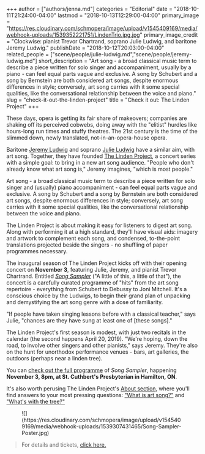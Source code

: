 +++
author = ["authors/jenna.md"]
categories = "Editorial"
date = "2018-10-11T21:24:00-04:00"
lastmod = "2018-10-13T12:29:00-04:00"
primary_image = "https://res.cloudinary.com/schmopera/image/upload/v1545409169/media/webhook-uploads/1539352221751/LindenTrio.jpg.jpg"
primary_image_credit = "Clockwise: pianist Trevor Chartrand, soprano Julie Ludwig, and baritone Jeremy Ludwig."
publishDate = "2018-10-12T20:03:00-04:00"
related_people = ["scene/people/julie-ludwig.md","scene/people/jeremy-ludwig.md"]
short_description = "Art song - a broad classical music term to describe a piece written for solo singer and accompaniment, usually by a piano - can feel equal parts vague and exclusive. A song by Schubert and a song by Bernstein are both considered art songs, despite enormous differences in style; conversely, art song carries with it some special qualities, like the conversational relationship between the voice and piano."
slug = "check-it-out-the-linden-project"
title = "Check it out: The Linden Project"
+++

These days, opera is getting its fair share of makeovers; companies are shaking off its perceived cobwebs, doing away with the "elitist" hurdles like hours-long run times and stuffy theatres. The 21st century is the time of the slimmed down, newly translated, not-in-an-opera-house opera.

Baritone [Jeremy Ludwig](/scene/people/jeremy-ludwig/) and soprano [Julie Ludwig](/scene/people/julie-ludwig/) have a similar aim, with art song. Together, they have founded [The Linden Project](http://lindenproject.com), a concert series with a simple goal: to bring in a new art song audience. "People who don't already know what art song is," Jeremy imagines, "which is most people."

Art song - a broad classical music term to describe a piece written for solo singer and (usually) piano accompaniment - can feel equal parts vague and exclusive. A song by Schubert and a song by Bernstein are both considered art songs, despite enormous differences in style; conversely, art song carries with it some special qualities, like the conversational relationship between the voice and piano.

The Linden Project is about making it easy for listeners to digest art song. Along with performing it at a high standard, they'll have visual aids: imagery and artwork to complement each song, and condensed, to-the-point translations projected beside the singers - no shuffling of paper programmes necessary.

The inaugural season of The Linden Project kicks off with their opening concert on **November 3**, featuring Julie, Jeremy, and pianist Trevor Chartrand. Entitled [*Song Sampler*](http://lindenproject.com/ld_schedule-events/tasting-menu/) ("A little of this, a little of that"), the concert is a carefully curated programme of "hits" from the art song repertoire - everything from Schubert to Debussy to Joni Mitchell. It's a conscious choice by the Ludwigs, to begin their grand plan of unpacking and demystifying the art song genre with a dose of familiarity.

"If people have taken singing lessons before with a classical teacher," says Julie, "chances are they have sung at least one of [these songs]." 

The Linden Project's first season is modest, with just two recitals in the calendar (the second happens April 20, 2019). "We're hoping, down the road, to involve other singers and other pianists," says Jeremy. They're also on the hunt for unorthodox performance venues - bars, art galleries, the outdoors (perhaps near a linden tree).

You can [check out the full programme](http://lindenproject.com/wp-content/uploads/2018/07/Fall-2018-Concert-Programme.pdf) of *Song Sampler*, happening **November 3, 8pm, at St. Cuthbert's Presbyterian in Hamilton, ON**.

It's also worth perusing The Linden Project's [About section](http://lindenproject.com/about/), where you'll find answers to your most pressing questions: ["What is art song?"](http://lindenproject.com/about/#artsong) and ["What's with the tree?"](http://lindenproject.com/about/#tree)

<figure data-type="image">
![](https://res.cloudinary.com/schmopera/image/upload/v1545409169/media/webhook-uploads/1539307431465/Song-Sampler-Poster.jpg)
</figure>

>For details and tickets, [click here.](http://lindenproject.com/ld_schedule-events/tasting-menu/)
